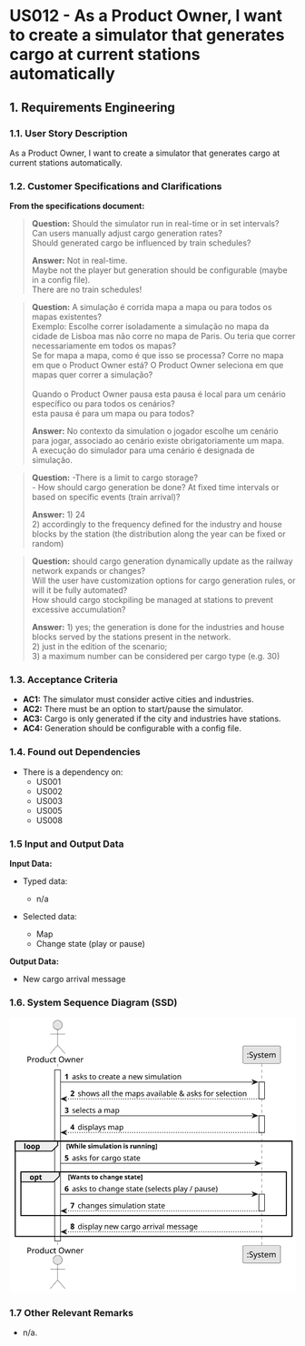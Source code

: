 # US012 - As a Product Owner, I want to create a simulator that generates cargo at current stations automatically

## 1. Requirements Engineering

### 1.1. User Story Description

As a Product Owner, I want to create a simulator that generates cargo at current stations automatically.

### 1.2. Customer Specifications and Clarifications 

**From the specifications document:**

> **Question:** Should the simulator run in real-time or in set intervals?<br/>Can users manually adjust cargo generation rates?<br/>Should generated cargo be influenced by train schedules?
>
> **Answer:** Not in real-time.<br/>Maybe not the player but generation should be configurable (maybe in a config file).<br/>There are no train schedules!

> **Question:** A simulação é corrida mapa a mapa ou para todos os mapas existentes?<br/>Exemplo: Escolhe correr isoladamente a simulação no mapa da cidade de Lisboa mas não corre no mapa de Paris. Ou teria que correr necessariamente em todos os mapas?<br/>Se for mapa a mapa, como é que isso se processa? Corre no mapa em que o Product Owner está? O Product Owner seleciona em que mapas quer correr a simulação?<br/><br/>Quando o Product Owner pausa esta pausa é local para um cenário específico ou para todos os cenários?<br/>esta pausa é para um mapa ou para todos?
>
> **Answer:** No contexto da simulation o jogador escolhe um cenário para jogar, associado ao cenário existe obrigatoriamente um mapa.<br/>A execução do simulador para uma cenário é designada de simulação.

> **Question:** -There is a limit to cargo storage?<br/>- How should cargo generation be done? At fixed time intervals or based on specific events (train arrival)?
>
> **Answer:** 1) 24<br/>2) accordingly to the frequency defined for the industry and house blocks by the station (the distribution along the year can be fixed or random)

> **Question:** should cargo generation dynamically update as the railway network expands or changes?<br/>Will the user have customization options for cargo generation rules, or will it be fully automated?<br/>How should cargo stockpiling be managed at stations to prevent excessive accumulation?
>
> **Answer:** 1) yes; the generation is done for the industries and house blocks served by the stations present in the network.<br/>2) just in the edition of the scenario;<br/>3) a maximum number can be considered per cargo type (e.g. 30)

### 1.3. Acceptance Criteria

* **AC1:** The simulator must consider active cities and industries.
* **AC2:** There must be an option to start/pause the simulator.
* **AC3:** Cargo is only generated if the city and industries have stations.
* **AC4:** Generation should be configurable with a config file.

### 1.4. Found out Dependencies

* There is a dependency on:
    * US001
    * US002
    * US003
    * US005 
    * US008

### 1.5 Input and Output Data

**Input Data:**

* Typed data:
    * n/a

* Selected data:
    * Map
    * Change state (play or pause)

**Output Data:**

* New cargo arrival message

### 1.6. System Sequence Diagram (SSD)

![System Sequence Diagram](svg/US012-SSD.svg)

### 1.7 Other Relevant Remarks

* n/a.